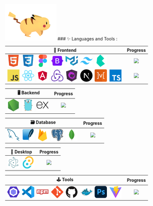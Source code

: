 <img src="/pikachu.gif" title="pika" alt="pika" width="167" height="118"/>
### ✨ Languages and Tools :
<p align="center">
  
| 🎨 Frontend | Progress |
| ----------- |:--------:|
| <img src="/icons/front/html5.svg" title="HTML" alt="HTML" width="40" height="40"/>&nbsp; <img src="/icons/front/css3.svg" title="CSS" alt="CSS" width="40" height="40"/>&nbsp; <img src="/icons/front/figma.svg" title="Figma" alt="Figma" width="40" height="40"/>&nbsp; <img src="/icons/front/bootstrap.svg" title="Bootstrap" alt="Bootstrap" width="40" height="40"/>&nbsp; <img src="/icons/front/materialui.svg" title="Material-UI" alt="Material-UI" width="40" height="40"/>&nbsp; <img src="/icons/front/tailwind.svg" title="Tailwind" alt="Tailwind" width="40" height="40"/>&nbsp; <img src="/icons/front/bulma.svg" title="Bulma" alt="Bulma" width="40" height="40"/>&nbsp; | ![](https://geps.dev/progress/35) |
| <img src="https://github.com/devicons/devicon/blob/master/icons/javascript/javascript-original.svg" title="JS" alt="JS" width="40" height="40"/>&nbsp; <img src="https://github.com/devicons/devicon/blob/master/icons/react/react-original.svg" title="React" alt="React" width="40" height="40"/>&nbsp; <img src="https://github.com/devicons/devicon/blob/master/icons/angular/angular-original.svg" title="Angular" alt="Angular" width="40" height="40"/>&nbsp; <img src="https://github.com/devicons/devicon/blob/master/icons/redux/redux-original.svg" title="Redux" alt="Redux" width="40" height="40"/>&nbsp; <img src="https://github.com/devicons/devicon/blob/master/icons/ngrx/ngrx-original.svg" title="NgRx" alt="NgRx" width="40" height="40"/>&nbsp; <img src="https://github.com/devicons/devicon/blob/master/icons/nextjs/nextjs-original.svg" title="Next.js" alt="Next.js" width="40" height="40"/>&nbsp; <img src="https://github.com/devicons/devicon/blob/master/icons/mobx/mobx-original.svg" title="MobX" alt="MobX" width="40" height="40"/>&nbsp; <img src="https://github.com/devicons/devicon/blob/master/icons/typescript/typescript-original.svg" title="TypeScript" alt="TypeScript" width="40" height="40"/>&nbsp; | ![](https://geps.dev/progress/10) |

| 🖥 Backend                                                                                                                                                                                                                                                                                                                                                                                                                                                  |             Progress              |
| ---------------------------------------------------------------------------------------------------------------------------------------------------------------------------------------------------------------------------------------------------------------------------------------------------------------------------------------------------------------------------------------------------------------------------------------------------------- | :-------------------------------: |
| <img src="https://github.com/devicons/devicon/blob/master/icons/nodejs/nodejs-original.svg" title="Node.js" alt="Node.js" width="40" height="40"/>&nbsp; <img src="https://github.com/devicons/devicon/blob/master/icons/go/go-original.svg" title="Go" alt="Go" width="40" height="40"/>&nbsp; <img src="https://github.com/devicons/devicon/blob/master/icons/express/express-original.svg" title="Express" alt="Express" width="40" height="40"/>&nbsp; | ![](https://geps.dev/progress/20) |

| 🗃 Database                                                                                                                                                                                                                                                                                                                                                                                                                                                                                                                                                                                                                                                                                                                                                                                                 |             Progress              |
| ---------------------------------------------------------------------------------------------------------------------------------------------------------------------------------------------------------------------------------------------------------------------------------------------------------------------------------------------------------------------------------------------------------------------------------------------------------------------------------------------------------------------------------------------------------------------------------------------------------------------------------------------------------------------------------------------------------------------------------------------------------------------------------------------------------- | :-------------------------------: |
| <img src="https://github.com/devicons/devicon/blob/master/icons/mysql/mysql-original.svg" title="MySQL" alt="MySQL" width="40" height="40"/>&nbsp; <img src="https://github.com/devicons/devicon/blob/master/icons/sqlite/sqlite-original.svg" title="SQLite" alt="SQLite" width="40" height="40"/>&nbsp; <img src="https://github.com/devicons/devicon/blob/master/icons/firebase/firebase-original.svg" title="Firebase" alt="Firebase" width="40" height="40"/>&nbsp; <img src="https://github.com/devicons/devicon/blob/master/icons/postgresql/postgresql-original.svg" title="PostgreSQL" alt="PostgreSQL" width="40" height="40"/>&nbsp; <img src="https://github.com/devicons/devicon/blob/master/icons/mongodb/mongodb-original.svg" title="MongoDB" alt="MongoDB" width="40" height="40"/>&nbsp; | ![](https://geps.dev/progress/10) |

| 💾 Desktop                                                                                                                                                                                                                                                                                                        |             Progress              |
| ----------------------------------------------------------------------------------------------------------------------------------------------------------------------------------------------------------------------------------------------------------------------------------------------------------------- | :-------------------------------: |
| <img src="https://github.com/devicons/devicon/blob/master/icons/electron/electron-original.svg" title="Electron" alt="Electron" width="40" height="40"/>&nbsp; <img src="https://github.com/devicons/devicon/blob/master/icons/tauri/tauri-original.svg" title="Tauri" alt="Tauri" width="40" height="40"/>&nbsp; | ![](https://geps.dev/progress/30) |

| 🕹 Tools                                                                                                                                                                                                                                                                                                                                                                                                                                                                                                                                                                                                                                                                                                                                                                                                                                                                                                                                                                                                                                                                                                                                                                                                                                                                  |             Progress              |
| ------------------------------------------------------------------------------------------------------------------------------------------------------------------------------------------------------------------------------------------------------------------------------------------------------------------------------------------------------------------------------------------------------------------------------------------------------------------------------------------------------------------------------------------------------------------------------------------------------------------------------------------------------------------------------------------------------------------------------------------------------------------------------------------------------------------------------------------------------------------------------------------------------------------------------------------------------------------------------------------------------------------------------------------------------------------------------------------------------------------------------------------------------------------------------------------------------------------------------------------------------------------------ | :-------------------------------: |
| <img src="https://github.com/devicons/devicon/blob/master/icons/eslint/eslint-original.svg" title="ESLint" alt="ESLint" width="40" height="40"/>&nbsp; <img src="https://github.com/devicons/devicon/blob/master/icons/vscode/vscode-original.svg" title="Visual Studio Code" alt="Visual Studio Code" width="40" height="40"/>&nbsp; <img src="https://github.com/devicons/devicon/blob/master/icons/npm/npm-original-wordmark.svg" title="npm" alt="npm" width="40" height="40"/>&nbsp; <img src="https://github.com/devicons/devicon/blob/master/icons/git/git-original.svg" title="git" alt="git" width="40" height="40"/>&nbsp; <img src="https://github.com/devicons/devicon/blob/master/icons/github/github-original.svg" title="GitHub" alt="GitHub" width="40" height="40"/>&nbsp; <img src="https://github.com/devicons/devicon/blob/master/icons/docker/docker-original.svg" title="Docker" alt="Docker" width="40" height="40"/>&nbsp; <img src="https://github.com/devicons/devicon/blob/master/icons/photoshop/photoshop-original.svg" title="Photoshop" alt="Photoshop" width="40" height="40"/>&nbsp; <img src="https://github.com/devicons/devicon/blob/master/icons/vitejs/vitejs-original.svg" title="Vite" alt="Vite" width="40" height="40"/>&nbsp; | ![](https://geps.dev/progress/50) |

</p>

<!--
**GaleArt/GaleArt** is a ✨ _special_ ✨ repository because its `README.md` (this file) appears on your GitHub profile.

Here are some ideas to get you started:

- 🔭 I’m currently working on ...
- 🌱 I’m currently learning ...
- 👯 I’m looking to collaborate on ...
- 🤔 I’m looking for help with ...
- 💬 Ask me about ...
- 📫 How to reach me: ...
- 😄 Pronouns: ...
- ⚡ Fun fact: ...
-->
